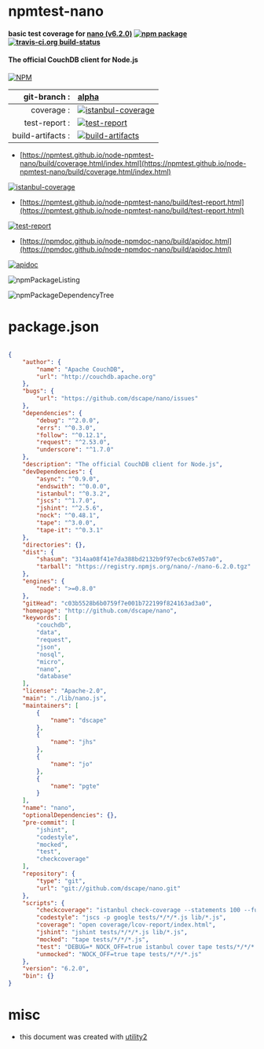 # npmtest-nano

#### basic test coverage for  [nano (v6.2.0)](http://github.com/dscape/nano)  [![npm package](https://img.shields.io/npm/v/npmtest-nano.svg?style=flat-square)](https://www.npmjs.org/package/npmtest-nano) [![travis-ci.org build-status](https://api.travis-ci.org/npmtest/node-npmtest-nano.svg)](https://travis-ci.org/npmtest/node-npmtest-nano)

#### The official CouchDB client for Node.js

[![NPM](https://nodei.co/npm/nano.png?downloads=true&downloadRank=true&stars=true)](https://www.npmjs.com/package/nano)

| git-branch : | [alpha](https://github.com/npmtest/node-npmtest-nano/tree/alpha)|
|--:|:--|
| coverage : | [![istanbul-coverage](https://npmtest.github.io/node-npmtest-nano/build/coverage.badge.svg)](https://npmtest.github.io/node-npmtest-nano/build/coverage.html/index.html)|
| test-report : | [![test-report](https://npmtest.github.io/node-npmtest-nano/build/test-report.badge.svg)](https://npmtest.github.io/node-npmtest-nano/build/test-report.html)|
| build-artifacts : | [![build-artifacts](https://npmtest.github.io/node-npmtest-nano/glyphicons_144_folder_open.png)](https://github.com/npmtest/node-npmtest-nano/tree/gh-pages/build)|

- [https://npmtest.github.io/node-npmtest-nano/build/coverage.html/index.html](https://npmtest.github.io/node-npmtest-nano/build/coverage.html/index.html)

[![istanbul-coverage](https://npmtest.github.io/node-npmtest-nano/build/screenCapture.buildCi.browser.%252Ftmp%252Fbuild%252Fcoverage.lib.html.png)](https://npmtest.github.io/node-npmtest-nano/build/coverage.html/index.html)

- [https://npmtest.github.io/node-npmtest-nano/build/test-report.html](https://npmtest.github.io/node-npmtest-nano/build/test-report.html)

[![test-report](https://npmtest.github.io/node-npmtest-nano/build/screenCapture.buildCi.browser.%252Ftmp%252Fbuild%252Ftest-report.html.png)](https://npmtest.github.io/node-npmtest-nano/build/test-report.html)

- [https://npmdoc.github.io/node-npmdoc-nano/build/apidoc.html](https://npmdoc.github.io/node-npmdoc-nano/build/apidoc.html)

[![apidoc](https://npmdoc.github.io/node-npmdoc-nano/build/screenCapture.buildCi.browser.%252Ftmp%252Fbuild%252Fapidoc.html.png)](https://npmdoc.github.io/node-npmdoc-nano/build/apidoc.html)

![npmPackageListing](https://npmtest.github.io/node-npmtest-nano/build/screenCapture.npmPackageListing.svg)

![npmPackageDependencyTree](https://npmtest.github.io/node-npmtest-nano/build/screenCapture.npmPackageDependencyTree.svg)



# package.json

```json

{
    "author": {
        "name": "Apache CouchDB",
        "url": "http://couchdb.apache.org"
    },
    "bugs": {
        "url": "https://github.com/dscape/nano/issues"
    },
    "dependencies": {
        "debug": "^2.0.0",
        "errs": "^0.3.0",
        "follow": "^0.12.1",
        "request": "^2.53.0",
        "underscore": "^1.7.0"
    },
    "description": "The official CouchDB client for Node.js",
    "devDependencies": {
        "async": "^0.9.0",
        "endswith": "^0.0.0",
        "istanbul": "^0.3.2",
        "jscs": "^1.7.0",
        "jshint": "^2.5.6",
        "nock": "^0.48.1",
        "tape": "^3.0.0",
        "tape-it": "^0.3.1"
    },
    "directories": {},
    "dist": {
        "shasum": "314aa08f41e7da388bd2132b9f97ecbc67e057a0",
        "tarball": "https://registry.npmjs.org/nano/-/nano-6.2.0.tgz"
    },
    "engines": {
        "node": ">=0.8.0"
    },
    "gitHead": "c03b5528b6b0759f7e001b722199f824163ad3a0",
    "homepage": "http://github.com/dscape/nano",
    "keywords": [
        "couchdb",
        "data",
        "request",
        "json",
        "nosql",
        "micro",
        "nano",
        "database"
    ],
    "license": "Apache-2.0",
    "main": "./lib/nano.js",
    "maintainers": [
        {
            "name": "dscape"
        },
        {
            "name": "jhs"
        },
        {
            "name": "jo"
        },
        {
            "name": "pgte"
        }
    ],
    "name": "nano",
    "optionalDependencies": {},
    "pre-commit": [
        "jshint",
        "codestyle",
        "mocked",
        "test",
        "checkcoverage"
    ],
    "repository": {
        "type": "git",
        "url": "git://github.com/dscape/nano.git"
    },
    "scripts": {
        "checkcoverage": "istanbul check-coverage --statements 100 --functions 100 --lines 100 --branches 100",
        "codestyle": "jscs -p google tests/*/*/*.js lib/*.js",
        "coverage": "open coverage/lcov-report/index.html",
        "jshint": "jshint tests/*/*/*.js lib/*.js",
        "mocked": "tape tests/*/*/*.js",
        "test": "DEBUG=* NOCK_OFF=true istanbul cover tape tests/*/*/*.js",
        "unmocked": "NOCK_OFF=true tape tests/*/*/*.js"
    },
    "version": "6.2.0",
    "bin": {}
}
```



# misc
- this document was created with [utility2](https://github.com/kaizhu256/node-utility2)
